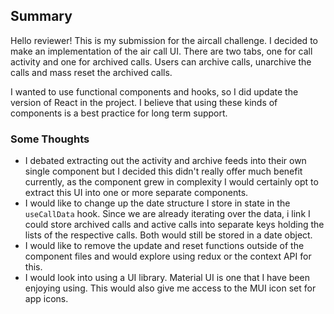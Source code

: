 ## Summary

Hello reviewer! This is my submission for the aircall challenge. I decided to make an implementation of the air call UI. There are two tabs, one for call activity and one for archived calls. Users can archive calls, unarchive the calls and mass reset the archived calls.

I wanted to use functional components and hooks, so I did update the version of React in the project. I believe that using these kinds of components is a best practice for long term support.

### Some Thoughts
- I debated extracting out the activity and archive feeds into their own single component but I decided this didn't really offer much benefit currently, as the component grew in complexity I would certainly opt to extract this UI into one or more separate components.   
- I would like to change up the date structure I store in state in the ```useCallData``` hook. Since we are already iterating over the data, i link I could store archived calls and active calls into separate keys holding the lists of the respective calls. Both would still be stored in a date object. 
- I would like to remove the update and reset functions outside of the component files and would explore using redux or the context API for this. 
- I would look into using a UI library. Material UI is one that I have been enjoying using. This would also give me access to the MUI icon set for app icons. 
